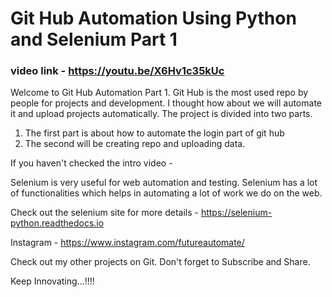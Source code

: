 # Git Hub Automation Using Python and Selenium Part 1

### video link - https://youtu.be/X6Hv1c35kUc

Welcome to Git Hub Automation Part 1. Git Hub is the most used repo by people for projects and development. I thought how about we will automate it and upload projects automatically. The project is divided into two parts. 
1) The first part is about how to automate the login part of git hub
2) The second will be creating repo and uploading data.

If you haven't checked the intro video - 

Selenium is very useful for web automation and testing. Selenium has a lot of functionalities which helps in automating a lot of work we do on the web.

Check out the selenium site for more details - https://selenium-python.readthedocs.io

Instagram - https://www.instagram.com/futureautomate/

Check out my other projects on Git.
Don't forget to Subscribe and Share.

Keep Innovating...!!!!
